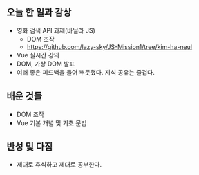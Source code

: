 ## 오늘 한 일과 감상
- 영화 검색 API 과제(바닐라 JS)
  - DOM 조작
  - https://github.com/lazy-sky/JS-Mission1/tree/kim-ha-neul
- Vue 실시간 강의
- DOM, 가상 DOM 발표
 - 여러 좋은 피드백을 들어 뿌듯했다. 지식 공유는 즐겁다.

## 배운 것들
- DOM 조작
- Vue 기본 개념 및 기초 문법

## 반성 및 다짐

- 제대로 휴식하고 제대로 공부한다.

